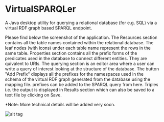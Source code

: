VirtualSPARQLer
===============

A Java desktop utility for querying a relational database (for e.g. SQL) via a virtual RDF graph based SPARQL endpoint.

Please find below the screenshot of the application. The Resources section contains all the table names contained within the relational database. The leaf nodes (with icons) under each table name represent the rows in the same table. Properties section contains all the prefix forms of the predicates used in the database to connect different entities. They are quivalent to URIs. The querying section is an editor area where a user can write a query of interest looking at the structure of the database. The button "Add Prefix" displays all the prefixes for the namespaces used in the schema of the virtual RDF graph generated from the database using the mapping file. prefixes can be added to the SPARQL query from here. Triples i.e. the output is displayed in Results section which can also be saved to a text file by clicking on Save.

*Note: More technical details will be added very soon.

![alt tag](http://i61.tinypic.com/2pzxjbc.jpg)

